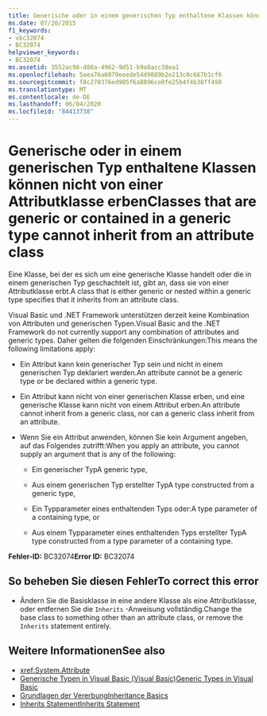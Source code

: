 ```yaml
---
title: Generische oder in einem generischen Typ enthaltene Klassen können nicht von einer Attributklasse erben
ms.date: 07/20/2015
f1_keywords:
- vbc32074
- BC32074
helpviewer_keywords:
- BC32074
ms.assetid: 3552ac98-d86a-4962-9d51-b9a8acc38ea1
ms.openlocfilehash: 5aea76a6079eeede54d9889b2e213c0c667b1cf6
ms.sourcegitcommit: f8c270376ed905f6a8896ce0fe25b4f4b38ff498
ms.translationtype: MT
ms.contentlocale: de-DE
ms.lasthandoff: 06/04/2020
ms.locfileid: "84413738"
---
```

# <a name="classes-that-are-generic-or-contained-in-a-generic-type-cannot-inherit-from-an-attribute-class"></a><span data-ttu-id="9464e-102">Generische oder in einem generischen Typ enthaltene Klassen können nicht von einer Attributklasse erben</span><span class="sxs-lookup"><span data-stu-id="9464e-102">Classes that are generic or contained in a generic type cannot inherit from an attribute class</span></span>

<span data-ttu-id="9464e-103">Eine Klasse, bei der es sich um eine generische Klasse handelt oder die in einem generischen Typ geschachtelt ist, gibt an, dass sie von einer Attributklasse erbt.</span><span class="sxs-lookup"><span data-stu-id="9464e-103">A class that is either generic or nested within a generic type specifies that it inherits from an attribute class.</span></span>

<span data-ttu-id="9464e-104">Visual Basic und .NET Framework unterstützen derzeit keine Kombination von Attributen und generischen Typen.</span><span class="sxs-lookup"><span data-stu-id="9464e-104">Visual Basic and the .NET Framework do not currently support any combination of attributes and generic types.</span></span> <span data-ttu-id="9464e-105">Daher gelten die folgenden Einschränkungen:</span><span class="sxs-lookup"><span data-stu-id="9464e-105">This means the following limitations apply:</span></span>

- <span data-ttu-id="9464e-106">Ein Attribut kann kein generischer Typ sein und nicht in einem generischen Typ deklariert werden.</span><span class="sxs-lookup"><span data-stu-id="9464e-106">An attribute cannot be a generic type or be declared within a generic type.</span></span>

- <span data-ttu-id="9464e-107">Ein Attribut kann nicht von einer generischen Klasse erben, und eine generische Klasse kann nicht von einem Attribut erben.</span><span class="sxs-lookup"><span data-stu-id="9464e-107">An attribute cannot inherit from a generic class, nor can a generic class inherit from an attribute.</span></span>

- <span data-ttu-id="9464e-108">Wenn Sie ein Attribut anwenden, können Sie kein Argument angeben, auf das Folgendes zutrifft:</span><span class="sxs-lookup"><span data-stu-id="9464e-108">When you apply an attribute, you cannot supply an argument that is any of the following:</span></span>

  - <span data-ttu-id="9464e-109">Ein generischer Typ</span><span class="sxs-lookup"><span data-stu-id="9464e-109">A generic type,</span></span>

  - <span data-ttu-id="9464e-110">Aus einem generischen Typ erstellter Typ</span><span class="sxs-lookup"><span data-stu-id="9464e-110">A type constructed from a generic type,</span></span>

  - <span data-ttu-id="9464e-111">Ein Typparameter eines enthaltenden Typs oder:</span><span class="sxs-lookup"><span data-stu-id="9464e-111">A type parameter of a containing type, or</span></span>

  - <span data-ttu-id="9464e-112">Aus einem Typparameter eines enthaltenden Typs erstellter Typ</span><span class="sxs-lookup"><span data-stu-id="9464e-112">A type constructed from a type parameter of a containing type.</span></span>

<span data-ttu-id="9464e-113">**Fehler-ID:** BC32074</span><span class="sxs-lookup"><span data-stu-id="9464e-113">**Error ID:** BC32074</span></span>

## <a name="to-correct-this-error"></a><span data-ttu-id="9464e-114">So beheben Sie diesen Fehler</span><span class="sxs-lookup"><span data-stu-id="9464e-114">To correct this error</span></span>

- <span data-ttu-id="9464e-115">Ändern Sie die Basisklasse in eine andere Klasse als eine Attributklasse, oder entfernen Sie die `Inherits` -Anweisung vollständig.</span><span class="sxs-lookup"><span data-stu-id="9464e-115">Change the base class to something other than an attribute class, or remove the `Inherits` statement entirely.</span></span>

## <a name="see-also"></a><span data-ttu-id="9464e-116">Weitere Informationen</span><span class="sxs-lookup"><span data-stu-id="9464e-116">See also</span></span>

- <xref:System.Attribute>
- [<span data-ttu-id="9464e-117">Generische Typen in Visual Basic (Visual Basic)</span><span class="sxs-lookup"><span data-stu-id="9464e-117">Generic Types in Visual Basic</span></span>](../programming-guide/language-features/data-types/generic-types.md)
- [<span data-ttu-id="9464e-118">Grundlagen der Vererbung</span><span class="sxs-lookup"><span data-stu-id="9464e-118">Inheritance Basics</span></span>](../programming-guide/language-features/objects-and-classes/inheritance-basics.md)
- [<span data-ttu-id="9464e-119">Inherits Statement</span><span class="sxs-lookup"><span data-stu-id="9464e-119">Inherits Statement</span></span>](../language-reference/statements/inherits-statement.md)
